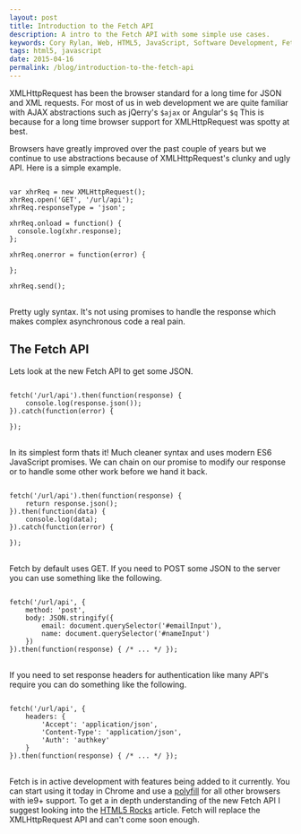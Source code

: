 ```yaml
---
layout: post
title: Introduction to the Fetch API
description: A intro to the Fetch API with some simple use cases.
keywords: Cory Rylan, Web, HTML5, JavaScript, Software Development, Fetch, API
tags: html5, javascript
date: 2015-04-16
permalink: /blog/introduction-to-the-fetch-api
---
```


XMLHttpRequest has been the browser standard for a long time for JSON and XML requests.
For most of us in web development we are quite familiar with AJAX abstractions such as jQerry's `$ajax` or Angular's `$q`
This is because for a long time browser support for XMLHttpRequest was spotty at best.

Browsers have greatly improved over the past couple of years but we continue to use abstractions
because of XMLHttpRequest's clunky and ugly API. Here is a simple example.

<pre class="language-javascript">
<code>
var xhrReq = new XMLHttpRequest();
xhrReq.open('GET', '/url/api');
xhrReq.responseType = 'json';
         
xhrReq.onload = function() {
  console.log(xhr.response);
};
         
xhrReq.onerror = function(error) {
 
};
         
xhrReq.send();
</code>
</pre>

Pretty ugly syntax. It's not using promises to handle the response which makes complex asynchronous code a real pain.

## The Fetch API

Lets look at the new Fetch API to get some JSON.

<pre class="language-javascript">
<code>
fetch('/url/api').then(function(response) {
	console.log(response.json());
}).catch(function(error) {
         
});
</code>
</pre>

In its simplest form thats it! Much cleaner syntax and uses modern ES6 JavaScript promises. We can chain on our promise to modify our response or to
handle some other work before we hand it back.

<pre class="language-javascript">
<code>
fetch('/url/api').then(function(response) {
    return response.json();
}).then(function(data) {
    console.log(data);
}).catch(function(error) {
         
});
</code>
</pre>

Fetch by default uses GET. If you need to POST some JSON to the server you can use something like the following.

<pre class="language-javascript">
<code>
fetch('/url/api', {
    method: 'post',
	body: JSON.stringify({
		email: document.querySelector('#emailInput'),
		name: document.querySelector('#nameInput')
	})
}).then(function(response) { /* ... */ });
</code>
</pre>

If you need to set response headers for authentication like many API's require you can do something like the following.

<pre class="language-javascript">
<code>
fetch('/url/api', {
	headers: {
		'Accept': 'application/json',
        'Content-Type': 'application/json',
        'Auth': 'authkey'
	}
}).then(function(response) { /* ... */ });
</code>
</pre>

Fetch is in active development with features being added to it currently. You can start using it today in Chrome and use
a <a href="https://github.com/github/fetch" target="_blank">polyfill</a> for all other browsers with ie9+ support. To get a in depth understanding of the new Fetch API
I suggest looking into the <a href="http://updates.html5rocks.com/2015/03/introduction-to-fetch" target="_blank">HTML5 Rocks</a>
article. Fetch will replace the XMLHttpRequest API and can't come soon enough.